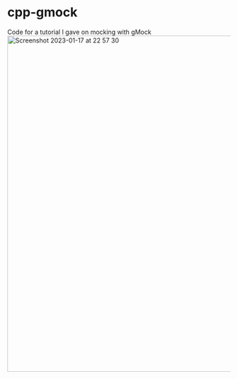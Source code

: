 # cpp-gmock
Code for a tutorial I gave on mocking with gMock
<img width="759" alt="Screenshot 2023-01-17 at 22 57 30" src="https://user-images.githubusercontent.com/9802715/213022854-c759739b-7301-41b4-b292-25c887e4ef33.png">
